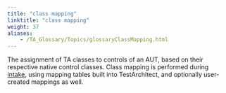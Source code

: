 ```yaml
--- 
title: "class mapping"
linktitle: "class mapping"
weight: 37
aliases: 
    - /TA_Glossary/Topics/glossaryClassMapping.html
---
```


The assignment of TA classes to controls of an AUT, based on their respective native control classes. Class mapping is performed during [intake](/TA_Help/Topics/Interface_def_intake.html), using mapping tables built into TestArchitect, and optionally user-created mappings as well.

